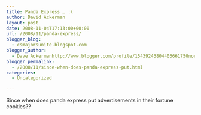 ```yaml
---
title: Panda Express … :(
author: David Ackerman
layout: post
date: 2008-11-04T17:13:00+00:00
url: /2008/11/panda-express/
blogger_blog:
  - csmajorsunite.blogspot.com
blogger_author:
  - Dave Ackermanhttp://www.blogger.com/profile/15439243804403661750noreply@blogger.com
blogger_permalink:
  - /2008/11/since-when-does-panda-express-put.html
categories:
  - Uncategorized

---
```

[<img src="http://3.bp.blogspot.com/_LVy1p_agL64/SRCI0SPDlUI/AAAAAAAAATo/jEILt_oIT5M/s320/11-04-08_1211-769475.jpg" alt="" id="BLOGGER_PHOTO_ID_5264858396225672514" border="0" />][1]  
Since when does panda express put advertisements in their fortune cookies??

 [1]: http://3.bp.blogspot.com/_LVy1p_agL64/SRCI0SPDlUI/AAAAAAAAATo/jEILt_oIT5M/s1600-h/11-04-08_1211-769475.jpg